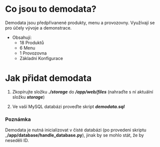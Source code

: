 # Co jsou to demodata?
Demodata jsou předpřivanené produkty, menu a provozovny. Využívají se pro účely vývoje a demonstrace.

-  Obsahují: 
    - 18 Produktů
    - 6 Menu
    - 1 Provozovna
    - Základní Konfigurace


# Jak přidat demodata

1. Zkopírujte složku ___./storage___ do ___/app/web/files___ (nahraďte s ní aktuální složku ___storage___)

2. Ve vaší MySQL databázi proveďte skript ___demodata.sql___

### Poznámka
Demodata je nutná inicializovat v čisté databázi (po provedeni skriptu ___/app/database/handle_database.py__), jinak by se mohlo stát, že by neseděli ID.


